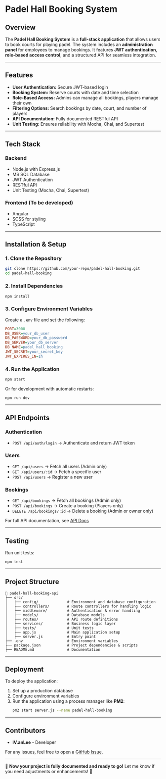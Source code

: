 # Padel Hall Booking System

## Overview
The **Padel Hall Booking System** is a **full-stack application** that allows users to book courts for playing padel. The system includes an **administration panel** for employees to manage bookings. It features **JWT authentication**, **role-based access control**, and a structured API for seamless integration.

---

## Features
- **User Authentication:** Secure JWT-based login
- **Booking System:** Reserve courts with date and time selection
- **Role-Based Access:** Admins can manage all bookings, players manage their own
- **Filtering Options:** Search bookings by date, court, and number of players
- **API Documentation:** Fully documented RESTful API
- **Unit Testing:** Ensures reliability with Mocha, Chai, and Supertest

---

## Tech Stack
### **Backend**
- Node.js with Express.js
- MS SQL Database
- JWT Authentication
- RESTful API
- Unit Testing (Mocha, Chai, Supertest)

### **Frontend (To be developed)**
- Angular
- SCSS for styling
- TypeScript

---

## Installation & Setup
### **1. Clone the Repository**
```sh
git clone https://github.com/your-repo/padel-hall-booking.git
cd padel-hall-booking
```

### **2. Install Dependencies**
```sh
npm install
```

### **3. Configure Environment Variables**
Create a `.env` file and set the following:
```ini
PORT=3000
DB_USER=your_db_user
DB_PASSWORD=your_db_password
DB_SERVER=your_db_server
DB_NAME=padel_hall_booking
JWT_SECRET=your_secret_key
JWT_EXPIRES_IN=1h
```

### **4. Run the Application**
```sh
npm start
```
Or for development with automatic restarts:
```sh
npm run dev
```

---

## API Endpoints
### **Authentication**
- `POST /api/auth/login` → Authenticate and return JWT token

### **Users**
- `GET /api/users` → Fetch all users (Admin only)
- `GET /api/users/:id` → Fetch a specific user
- `POST /api/users` → Register a new user

### **Bookings**
- `GET /api/bookings` → Fetch all bookings (Admin only)
- `POST /api/bookings` → Create a booking (Players only)
- `DELETE /api/bookings/:id` → Delete a booking (Admin or owner only)

For full API documentation, see [API Docs](./api-documentation.md)

---

## Testing
Run unit tests:
```sh
npm test
```

---

## Project Structure
```
📂 padel-hall-booking-api
├── src/
│   ├── config/             # Environment and database configuration
│   ├── controllers/        # Route controllers for handling logic
│   ├── middleware/         # Authentication & error handling
│   ├── models/             # Database models
│   ├── routes/             # API route definitions
│   ├── services/           # Business logic layer
│   ├── tests/              # Unit tests
│   ├── app.js              # Main application setup
│   ├── server.js           # Entry point
├── .env                    # Environment variables
├── package.json            # Project dependencies & scripts
├── README.md               # Documentation
```

---

## Deployment
To deploy the application:
1. Set up a production database
2. Configure environment variables
3. Run the application using a process manager like **PM2**:
   ```sh
   pm2 start server.js --name padel-hall-booking
   ```

---

## Contributors
- **IV.anLee** - Developer

For any issues, feel free to open a [GitHub Issue](https://github.com/your-repo/issues).

---

🚀 **Now your project is fully documented and ready to go!** Let me know if you need adjustments or enhancements! 🎯

